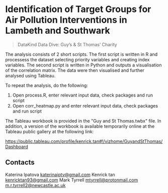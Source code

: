 # Identification of Target Groups for Air Pollution Interventions in Lambeth and Southwark
> DataKind Data Dive: Guy’s & St Thomas’ Charity

The analysis consists of 2 short scripts. The first script is written in R and processess the dataset selecting priority variables and creating index variables. The second script is written in Python and outputs a visualisation of the correlation matrix. The data were then visualised and further analysed using Tableau.

To repeat the analysis, do the following:

1. Open process.R, enter relevant input data, check packages and run script
2. Open corr_heatmap.py and enter relevant input data, check packages and run script

The Tableau workbook is provided in the "Guy and St Thomas.twbx" file. In addition, a version of the workbook is available temporarily online at the Tableau public gallery at the following link:

https://public.tableau.com/profile/kenrick.tan#!/vizhome/GuyandStThomas/Dashboard

## Contacts
Katerina Ipatova katerinaiptv@gmail.com 
Kenrick tan kenricktan93@gmail.com 
Mark Tyrrell mtyrrell@protonmail.com m.r.tyrrell2@newcastle.ac.uk

